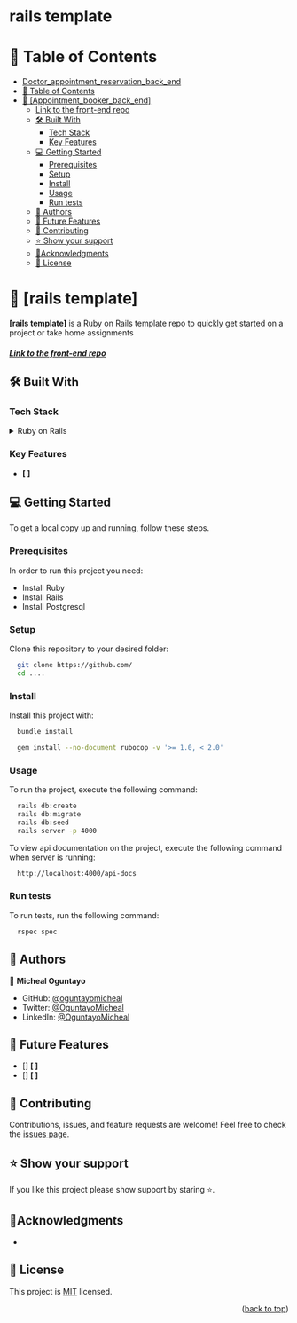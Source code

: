 # rails template

<a name="readme-top"></a>

# 📗 Table of Contents

- [Doctor\_appointment\_reservation\_back\_end](#doctor_appointment_reservation_back_end)
- [📗 Table of Contents](#-table-of-contents)
- [📖 \[Appointment\_booker\_back\_end\] ](#-appointment_booker_back_end-)
  - [Link to the front-end repo](#link-to-the-front-end-repo)
  - [🛠 Built With ](#-built-with-)
    - [Tech Stack ](#tech-stack-)
    - [Key Features ](#key-features-)
  - [💻 Getting Started ](#-getting-started-)
    - [Prerequisites](#prerequisites)
    - [Setup](#setup)
    - [Install](#install)
    - [Usage](#usage)
    - [Run tests](#run-tests)
  - [👥 Authors ](#-authors-)
  - [🔭 Future Features ](#-future-features-)
  - [🤝 Contributing ](#-contributing-)
  - [⭐ Show your support ](#-show-your-support-)
  - [🙏Acknowledgments ](#acknowledgments-)
  - [📝 License ](#-license-)

# 📖 [rails template] <a name="about-project"></a>

**[rails template]** is a Ruby on Rails template repo to quickly get started on a project or take home assignments

##### [Link to the front-end repo](https://github.com/t)

## 🛠 Built With <a name="built-with"></a>

### Tech Stack <a name="tech-stack"></a>

<details>
  <summary>Ruby on Rails</summary>
  <ul>
    <li><a>https://rubyonrails.org/</a></li>
  </ul>
</details>

### Key Features <a name="key-features"></a>

- **[ ]**


## 💻 Getting Started <a name="getting-started"></a>

To get a local copy up and running, follow these steps.

### Prerequisites

In order to run this project you need:

- Install Ruby
- Install Rails
- Install Postgresql

### Setup

Clone this repository to your desired folder:

```sh
  git clone https://github.com/
  cd ....
```

### Install

Install this project with:

```sh
  bundle install
```

```sh
  gem install --no-document rubocop -v '>= 1.0, < 2.0'
```

### Usage

To run the project, execute the following command:

```sh
  rails db:create
  rails db:migrate
  rails db:seed
  rails server -p 4000
```

To view api documentation on the project, execute the following command when server is running:

```sh
  http://localhost:4000/api-docs
```

### Run tests

To run tests, run the following command:

```sh
  rspec spec
```

## 👥 Authors <a name="authors"></a>

👤 **Micheal Oguntayo**

- GitHub: [@oguntayomicheal](https://github.com/oguntayomicheal)
- Twitter: [@OguntayoMicheal](https://twitter.com/Oguns_micky)
- LinkedIn: [@OguntayoMicheal](https://www.linkedin.com/in/ogunsmicky/)

## 🔭 Future Features <a name="future-features"></a>

- [] **[ ]**
- [] **[  ]**


## 🤝 Contributing <a name="contributing"></a>

Contributions, issues, and feature requests are welcome!
Feel free to check the [issues page](https://github.com/s).


## ⭐ Show your support <a name="support"></a>

If you like this project please show support by staring :star:️.


## 🙏Acknowledgments <a name="acknowledgements"></a>

- 

## 📝 License <a name="license"></a>

This project is [MIT](./LICENSE) licensed.

<p align="right">(<a href="#readme-top">back to top</a>)</p>
